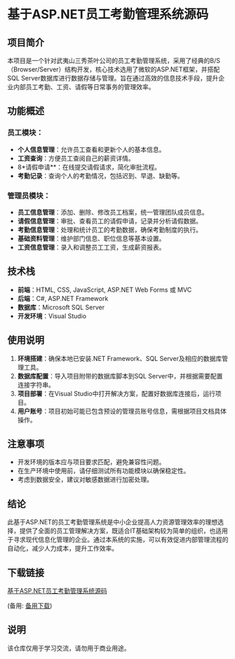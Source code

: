 # 基于ASP.NET员工考勤管理系统源码

## 项目简介

本项目是一个针对武夷山三秀茶叶公司的员工考勤管理系统，采用了经典的B/S（Browser/Server）结构开发，核心技术选用了微软的ASP.NET框架，并搭配SQL Server数据库进行数据存储与管理。旨在通过高效的信息技术手段，提升企业内部员工考勤、工资、请假等日常事务的管理效率。

## 功能概述

### 员工模块：
- **个人信息管理**：允许员工查看和更新个人的基本信息。
- **工资查询**：方便员工查阅自己的薪资详情。
- 8*请假申请**：在线提交请假请求，简化审批流程。
- **考勤记录**：查询个人的考勤情况，包括迟到、早退、缺勤等。

### 管理员模块：
- **员工信息管理**：添加、删除、修改员工档案，统一管理团队成员信息。
- **请假信息管理**：审批、查看员工的请假申请，记录并分析请假数据。
- **考勤信息管理**：处理和统计员工的考勤数据，确保考勤制度的执行。
- **基础资料管理**：维护部门信息、职位信息等基本设置。
- **工资信息管理**：录入和调整员工工资，生成薪资报表。

## 技术栈
- **前端**：HTML, CSS, JavaScript, ASP.NET Web Forms 或 MVC
- **后端**：C#, ASP.NET Framework
- **数据库**：Microsoft SQL Server
- **开发环境**：Visual Studio

## 使用说明

1. **环境搭建**：确保本地已安装.NET Framework、SQL Server及相应的数据库管理工具。
2. **数据库配置**：导入项目附带的数据库脚本到SQL Server中，并根据需要配置连接字符串。
3. **项目部署**：在Visual Studio中打开解决方案，配置好数据库连接后，运行项目。
4. **用户账号**：项目初始可能已包含预设的管理员账号信息，需根据项目文档具体操作。

## 注意事项
- 开发环境的版本应与项目要求匹配，避免兼容性问题。
- 在生产环境中使用前，请仔细测试所有功能模块以确保稳定性。
- 考虑到数据安全，建议对敏感数据进行加密处理。

## 结论

此基于ASP.NET的员工考勤管理系统是中小企业提高人力资源管理效率的理想选择，提供了全面的员工管理解决方案，既适合IT基础架构较为简单的组织，也适用于寻求现代信息化管理的企业。通过本系统的实施，可以有效促进内部管理流程的自动化，减少人力成本，提升工作效率。

## 下载链接
[基于ASP.NET员工考勤管理系统源码](https://pan.quark.cn/s/6704f0243556) 

(备用: [备用下载](https://pan.baidu.com/s/1GNVzXT2z3US1_h67aYobNQ?pwd=1234))

## 说明

该仓库仅用于学习交流，请勿用于商业用途。
